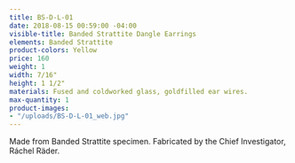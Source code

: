 ```yaml
---
title: BS-D-L-01
date: 2018-08-15 00:59:00 -04:00
visible-title: Banded Strattite Dangle Earrings
elements: Banded Strattite
product-colors: Yellow
price: 160
weight: 1
width: 7/16"
height: 1 1/2"
materials: Fused and coldworked glass, goldfilled ear wires.
max-quantity: 1
product-images:
- "/uploads/BS-D-L-01_web.jpg"
---
```


Made from Banded Strattite specimen. Fabricated by the Chief Investigator, Ráchel Räder.